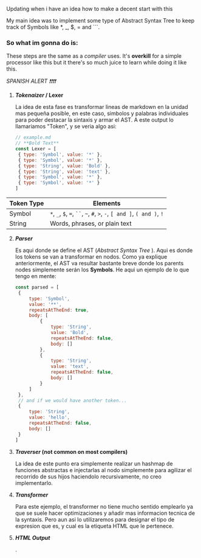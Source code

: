 Updating when i have an idea how to make a decent start with this

My main idea was to implement some type of Abstract Syntax Tree to keep track of Symbols like \*, \_, $, = and ```.

### So what im gonna do is:

These steps are the same as a _compiler_ uses. It's **overkill** for a simple processor like this but it there's so much juice to learn while doing it like this.

_SPANISH ALERT ❗❗❗❗_

1. **_Tokenaizer_ / Lexer**

   La idea de esta fase es transformar lineas de markdown en la unidad mas pequeña posible, en este caso, simbolos y palabras individuales para poder destacar la sintaxis y armar el AST. A este output lo llamariamos "Token", y se veria algo asi:

   ```js
   // example.md
   // **Bold Text**
   const Lexer = [
   	{ type: 'Symbol', value: '*' },
   	{ type: 'Symbol', value: '*' },
   	{ type: 'String', value: 'Bold' },
   	{ type: 'String', value: 'text' },
   	{ type: 'Symbol', value: '*' },
   	{ type: 'Symbol', value: '*' }
   ]
   ```

| **Token Type** | **Elements**                                                              |
| -------------- | ------------------------------------------------------------------------- |
| Symbol         | `*`, `_`, `$`, `=`, ` `` `, `~`, `#`, `>`, `-`, `[ and ]`, `( and )`, `!` |
| String         | Words, phrases, or plain text                                             |

2. **_Parser_**

   Es aqui donde se define el AST (_Abstract Syntax Tree_ ). Aqui es donde los tokens se van a transformar en nodos.
   Como ya explique anteriormente, el AST va resultar bastante breve donde los parents nodes simplemente serán los **Symbols**.
   He aqui un ejemplo de lo que tengo en mente:

   ```js
   const parsed = [
   	{
   		type: 'Symbol',
   		value: '**',
   		repeatsAtTheEnd: true,
   		body: [
   			{
   				type: 'String',
   				value: 'Bold',
   				repeatsAtTheEnd: false,
   				body: []
   			},
   			{
   				type: 'String',
   				value: 'text',
   				repeatsAtTheEnd: false,
   				body: []
   			}
   		]
   	},
   	// and if we would have another token...
   	{
   		type: 'String',
   		value: 'hello',
   		repeatsAtTheEnd: false,
   		body: []
   	}
   ]
   ```

3. **_Traverser_ (not common on most compilers)**

   La idea de este punto era simplemente realizar un hashmap de funciones abstractas e injectarlas al nodo simplemente para agilizar el recorrido de sus hijos haciendolo recursivamente, no creo implementarlo.

4. **_Transformer_**

   Para este ejemplo, el transformer no tiene mucho sentido emplearlo ya que se suele hacer optimizaciones y añadir mas informacion tecnica de la syntaxis. Pero aun asi lo utilizaremos para designar el tipo de expresion que es, y cual es la etiqueta HTML que le pertenece.

5. **_HTML Output_**

   .

